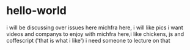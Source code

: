 # hello-world
i will be discussing over issues here
michfra here, i will like pics
i want videos and companys to enjoy with
michfra here,i like chickens, js and coffescript ('that is what i like')
i need someone to lecture on that
